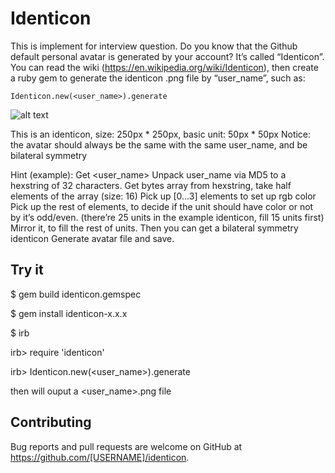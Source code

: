 # Identicon

This is implement for interview question.
Do you know that the Github default personal avatar is generated by your account? 
It’s called “Identicon”. You can read the wiki (https://en.wikipedia.org/wiki/Identicon), then create a ruby gem to generate the identicon .png file by “user_name”, such as:

```Identicon.new(<user_name>).generate```

![alt text](https://github.com/tomohung/interview-identicon/blob/master/sample.png)

This is an identicon, size: 250px * 250px, basic unit: 50px * 50px
Notice: the avatar should always be the same with the same user_name, and be bilateral symmetry

Hint (example):
Get <user_name>
Unpack user_name via MD5 to a hexstring of 32 characters.
Get bytes array from hexstring, take half elements of the array (size: 16)
Pick up [0...3] elements to set up rgb color
Pick up the rest of elements, to decide if the unit should have color or not by it’s odd/even. (there’re 25 units in the example identicon, fill 15 units first)
Mirror it, to fill the rest of units. Then you can get a bilateral symmetry identicon
Generate avatar file and save.

## Try it

$ gem build identicon.gemspec

$ gem install identicon-x.x.x

$ irb

irb> require 'identicon'

irb> Identicon.new(<user_name>).generate

then will ouput a <user_name>.png file

## Contributing

Bug reports and pull requests are welcome on GitHub at https://github.com/[USERNAME]/identicon.

